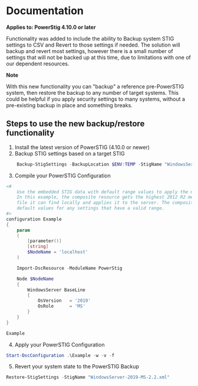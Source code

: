 # Documentation

**Applies to: PowerStig 4.10.0 or later**

Functionality was added to include the ability to Backup system STIG settings to CSV and Revert to those settings if needed. The solution will backup and revert most settings, however there is a small number of settings that will not be backed up at this time, due to limitations with one of our dependent resources.

**Note**

With this new functionality you can "backup" a reference pre-PowerSTIG system, then restore the backup to any number of target systems. This could be helpful if you apply security settings to many systems, without a pre-existing backup in place and something breaks.

## Steps to use the new backup/restore functionality

1. Install the latest version of PowerSTIG (4.10.0 or newer)
2. Backup STIG settings based on a target STIG
```Powershell
    Backup-StigSettings -BackupLocation $ENV:TEMP -StigName "WindowsServer-2019-MS-2.2.xml"
```
3. Compile your PowerSTIG Configuration
```PowerShell
<#
    Use the embedded STIG data with default range values to apply the most recent STIG settings.
    In this example, the composite resource gets the highest 2012 R2 member server STIG version
    file it can find locally and applies it to the server. The composite resource merges in the
    default values for any settings that have a valid range.
#>
configuration Example
{
    param
    (
        [parameter()]
        [string]
        $NodeName = 'localhost'
    )

    Import-DscResource -ModuleName PowerStig

    Node $NodeName
    {
        WindowsServer BaseLine
        {
            OsVersion   = '2019'
            OsRole      = 'MS'
        }
    }
}

Example
```
4. Apply your PowerSTIG Configuration
```Powershell
Start-DscConfiguration .\Example -w -v -f
```
5. Revert your system state to the PowerSTIG Backup
```Powershell
Restore-StigSettings -StigName "WindowsServer-2019-MS-2.2.xml"
```
